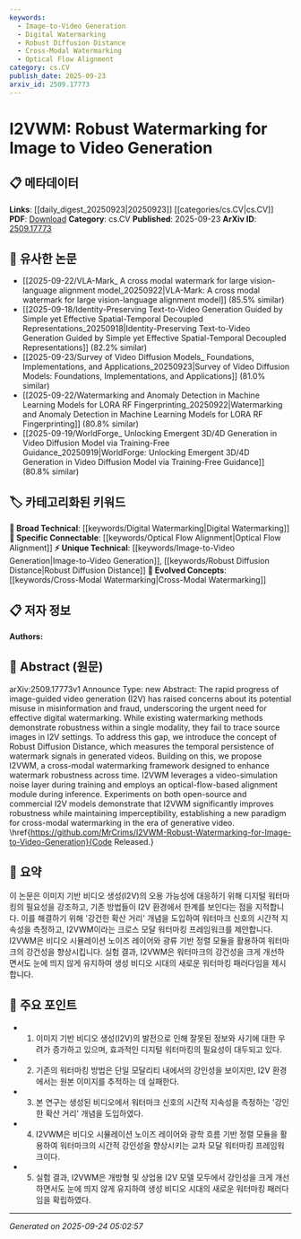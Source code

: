```yaml
---
keywords:
  - Image-to-Video Generation
  - Digital Watermarking
  - Robust Diffusion Distance
  - Cross-Modal Watermarking
  - Optical Flow Alignment
category: cs.CV
publish_date: 2025-09-23
arxiv_id: 2509.17773
---
```


<!-- KEYWORD_LINKING_METADATA:
{
  "processed_timestamp": "2025-09-24T05:02:57.927012",
  "vocabulary_version": "1.0",
  "selected_keywords": [
    "Image-to-Video Generation",
    "Digital Watermarking",
    "Robust Diffusion Distance",
    "Cross-Modal Watermarking",
    "Optical Flow Alignment"
  ],
  "rejected_keywords": [],
  "similarity_scores": {
    "Image-to-Video Generation": 0.78,
    "Digital Watermarking": 0.72,
    "Robust Diffusion Distance": 0.8,
    "Cross-Modal Watermarking": 0.77,
    "Optical Flow Alignment": 0.74
  },
  "extraction_method": "AI_prompt_based",
  "budget_applied": true,
  "candidates_json": {
    "candidates": [
      {
        "surface": "image-guided video generation",
        "canonical": "Image-to-Video Generation",
        "aliases": [
          "I2V"
        ],
        "category": "unique_technical",
        "rationale": "This is a specific process central to the paper's contribution, offering a new perspective on video generation techniques.",
        "novelty_score": 0.75,
        "connectivity_score": 0.68,
        "specificity_score": 0.85,
        "link_intent_score": 0.78
      },
      {
        "surface": "digital watermarking",
        "canonical": "Digital Watermarking",
        "aliases": [
          "watermarking"
        ],
        "category": "broad_technical",
        "rationale": "A fundamental concept in the paper, connecting it to a wide range of digital security and media integrity topics.",
        "novelty_score": 0.45,
        "connectivity_score": 0.82,
        "specificity_score": 0.65,
        "link_intent_score": 0.72
      },
      {
        "surface": "Robust Diffusion Distance",
        "canonical": "Robust Diffusion Distance",
        "aliases": [],
        "category": "unique_technical",
        "rationale": "Introduces a novel metric for evaluating watermark persistence, crucial for the paper's methodology.",
        "novelty_score": 0.82,
        "connectivity_score": 0.6,
        "specificity_score": 0.88,
        "link_intent_score": 0.8
      },
      {
        "surface": "cross-modal watermarking",
        "canonical": "Cross-Modal Watermarking",
        "aliases": [],
        "category": "evolved_concepts",
        "rationale": "Represents an advanced approach to watermarking that spans multiple media types, enhancing the paper's interdisciplinary links.",
        "novelty_score": 0.7,
        "connectivity_score": 0.75,
        "specificity_score": 0.8,
        "link_intent_score": 0.77
      },
      {
        "surface": "optical-flow-based alignment",
        "canonical": "Optical Flow Alignment",
        "aliases": [
          "optical flow"
        ],
        "category": "specific_connectable",
        "rationale": "A specific technique used in the paper that connects to broader topics in computer vision and video processing.",
        "novelty_score": 0.6,
        "connectivity_score": 0.78,
        "specificity_score": 0.72,
        "link_intent_score": 0.74
      }
    ],
    "ban_list_suggestions": [
      "method",
      "experiment",
      "performance"
    ]
  },
  "decisions": [
    {
      "candidate_surface": "image-guided video generation",
      "resolved_canonical": "Image-to-Video Generation",
      "decision": "linked",
      "scores": {
        "novelty": 0.75,
        "connectivity": 0.68,
        "specificity": 0.85,
        "link_intent": 0.78
      }
    },
    {
      "candidate_surface": "digital watermarking",
      "resolved_canonical": "Digital Watermarking",
      "decision": "linked",
      "scores": {
        "novelty": 0.45,
        "connectivity": 0.82,
        "specificity": 0.65,
        "link_intent": 0.72
      }
    },
    {
      "candidate_surface": "Robust Diffusion Distance",
      "resolved_canonical": "Robust Diffusion Distance",
      "decision": "linked",
      "scores": {
        "novelty": 0.82,
        "connectivity": 0.6,
        "specificity": 0.88,
        "link_intent": 0.8
      }
    },
    {
      "candidate_surface": "cross-modal watermarking",
      "resolved_canonical": "Cross-Modal Watermarking",
      "decision": "linked",
      "scores": {
        "novelty": 0.7,
        "connectivity": 0.75,
        "specificity": 0.8,
        "link_intent": 0.77
      }
    },
    {
      "candidate_surface": "optical-flow-based alignment",
      "resolved_canonical": "Optical Flow Alignment",
      "decision": "linked",
      "scores": {
        "novelty": 0.6,
        "connectivity": 0.78,
        "specificity": 0.72,
        "link_intent": 0.74
      }
    }
  ]
}
-->

# I2VWM: Robust Watermarking for Image to Video Generation

## 📋 메타데이터

**Links**: [[daily_digest_20250923|20250923]] [[categories/cs.CV|cs.CV]]
**PDF**: [Download](https://arxiv.org/pdf/2509.17773.pdf)
**Category**: cs.CV
**Published**: 2025-09-23
**ArXiv ID**: [2509.17773](https://arxiv.org/abs/2509.17773)

## 🔗 유사한 논문
- [[2025-09-22/VLA-Mark_ A cross modal watermark for large vision-language alignment model_20250922|VLA-Mark: A cross modal watermark for large vision-language alignment model]] (85.5% similar)
- [[2025-09-18/Identity-Preserving Text-to-Video Generation Guided by Simple yet Effective Spatial-Temporal Decoupled Representations_20250918|Identity-Preserving Text-to-Video Generation Guided by Simple yet Effective Spatial-Temporal Decoupled Representations]] (82.2% similar)
- [[2025-09-23/Survey of Video Diffusion Models_ Foundations, Implementations, and Applications_20250923|Survey of Video Diffusion Models: Foundations, Implementations, and Applications]] (81.0% similar)
- [[2025-09-22/Watermarking and Anomaly Detection in Machine Learning Models for LORA RF Fingerprinting_20250922|Watermarking and Anomaly Detection in Machine Learning Models for LORA RF Fingerprinting]] (80.8% similar)
- [[2025-09-19/WorldForge_ Unlocking Emergent 3D/4D Generation in Video Diffusion Model via Training-Free Guidance_20250919|WorldForge: Unlocking Emergent 3D/4D Generation in Video Diffusion Model via Training-Free Guidance]] (80.8% similar)

## 🏷️ 카테고리화된 키워드
**🧠 Broad Technical**: [[keywords/Digital Watermarking|Digital Watermarking]]
**🔗 Specific Connectable**: [[keywords/Optical Flow Alignment|Optical Flow Alignment]]
**⚡ Unique Technical**: [[keywords/Image-to-Video Generation|Image-to-Video Generation]], [[keywords/Robust Diffusion Distance|Robust Diffusion Distance]]
**🚀 Evolved Concepts**: [[keywords/Cross-Modal Watermarking|Cross-Modal Watermarking]]

## 📋 저자 정보

**Authors:** 

## 📄 Abstract (원문)

arXiv:2509.17773v1 Announce Type: new 
Abstract: The rapid progress of image-guided video generation (I2V) has raised concerns about its potential misuse in misinformation and fraud, underscoring the urgent need for effective digital watermarking. While existing watermarking methods demonstrate robustness within a single modality, they fail to trace source images in I2V settings. To address this gap, we introduce the concept of Robust Diffusion Distance, which measures the temporal persistence of watermark signals in generated videos. Building on this, we propose I2VWM, a cross-modal watermarking framework designed to enhance watermark robustness across time. I2VWM leverages a video-simulation noise layer during training and employs an optical-flow-based alignment module during inference. Experiments on both open-source and commercial I2V models demonstrate that I2VWM significantly improves robustness while maintaining imperceptibility, establishing a new paradigm for cross-modal watermarking in the era of generative video. \href{https://github.com/MrCrims/I2VWM-Robust-Watermarking-for-Image-to-Video-Generation}{Code Released.}

## 📝 요약

이 논문은 이미지 기반 비디오 생성(I2V)의 오용 가능성에 대응하기 위해 디지털 워터마킹의 필요성을 강조하고, 기존 방법들이 I2V 환경에서 한계를 보인다는 점을 지적합니다. 이를 해결하기 위해 '강건한 확산 거리' 개념을 도입하여 워터마크 신호의 시간적 지속성을 측정하고, I2VWM이라는 크로스 모달 워터마킹 프레임워크를 제안합니다. I2VWM은 비디오 시뮬레이션 노이즈 레이어와 광류 기반 정렬 모듈을 활용하여 워터마크의 강건성을 향상시킵니다. 실험 결과, I2VWM은 워터마크의 강건성을 크게 개선하면서도 눈에 띄지 않게 유지하여 생성 비디오 시대의 새로운 워터마킹 패러다임을 제시합니다.

## 🎯 주요 포인트

- 1. 이미지 기반 비디오 생성(I2V)의 발전으로 인해 잘못된 정보와 사기에 대한 우려가 증가하고 있으며, 효과적인 디지털 워터마킹의 필요성이 대두되고 있다.
- 2. 기존의 워터마킹 방법은 단일 모달리티 내에서의 강인성을 보이지만, I2V 환경에서는 원본 이미지를 추적하는 데 실패한다.
- 3. 본 연구는 생성된 비디오에서 워터마크 신호의 시간적 지속성을 측정하는 '강인한 확산 거리' 개념을 도입하였다.
- 4. I2VWM은 비디오 시뮬레이션 노이즈 레이어와 광학 흐름 기반 정렬 모듈을 활용하여 워터마크의 시간적 강인성을 향상시키는 교차 모달 워터마킹 프레임워크이다.
- 5. 실험 결과, I2VWM은 개방형 및 상업용 I2V 모델 모두에서 강인성을 크게 개선하면서도 눈에 띄지 않게 유지하여 생성 비디오 시대의 새로운 워터마킹 패러다임을 확립하였다.


---

*Generated on 2025-09-24 05:02:57*